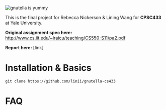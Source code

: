 ![gnutella is yummy](https://3dprint.com/wp-content/uploads/2015/09/3dp_nutellalock_nutella_jar.jpg)

This is the final project for Rebecca Nickerson & Lining Wang for **CPSC433** at Yale University.

**Original assignment spec here:** http://www.cs.iit.edu/~iraicu/teaching/CS550-S11/pa2.pdf

**Report here:** [link]


# Installation & Basics

`git clone https://github.com/linii/gnutella-cs433`

# FAQ
